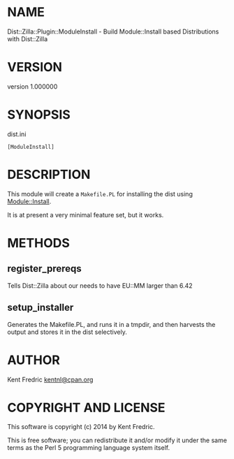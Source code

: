 # NAME

Dist::Zilla::Plugin::ModuleInstall - Build Module::Install based Distributions with Dist::Zilla

# VERSION

version 1.000000

# SYNOPSIS

dist.ini

    [ModuleInstall]

# DESCRIPTION

This module will create a `Makefile.PL` for installing the dist using [Module::Install](https://metacpan.org/pod/Module::Install).

It is at present a very minimal feature set, but it works.

# METHODS

## register\_prereqs

Tells Dist::Zilla about our needs to have EU::MM larger than 6.42

## setup\_installer

Generates the Makefile.PL, and runs it in a tmpdir, and then harvests the output and stores
it in the dist selectively.

# AUTHOR

Kent Fredric <kentnl@cpan.org>

# COPYRIGHT AND LICENSE

This software is copyright (c) 2014 by Kent Fredric.

This is free software; you can redistribute it and/or modify it under
the same terms as the Perl 5 programming language system itself.
